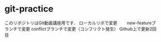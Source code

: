 # git-practice
このリポジトリはGit動画講座用です．
ローカルリポで変更　　
new-featureブランチで変更
conflictブランチで変更（コンフリクト発生）
Github上で更新2回目
